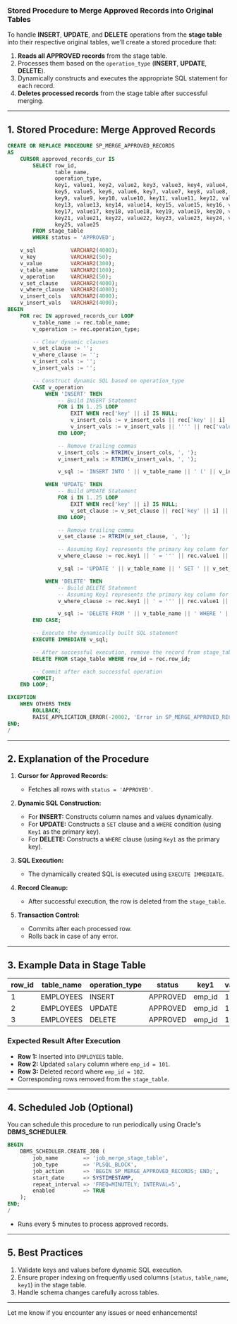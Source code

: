 ### **Stored Procedure to Merge Approved Records into Original Tables**

To handle **INSERT**, **UPDATE**, and **DELETE** operations from the **stage table** into their respective original tables, we’ll create a stored procedure that:

1. **Reads all APPROVED records** from the stage table.  
2. Processes them based on the `operation_type` (**INSERT**, **UPDATE**, **DELETE**).  
3. Dynamically constructs and executes the appropriate SQL statement for each record.  
4. **Deletes processed records** from the stage table after successful merging.

---

## **1. Stored Procedure: Merge Approved Records**

```sql
CREATE OR REPLACE PROCEDURE SP_MERGE_APPROVED_RECORDS
AS
    CURSOR approved_records_cur IS
        SELECT row_id,
               table_name,
               operation_type,
               key1, value1, key2, value2, key3, value3, key4, value4,
               key5, value5, key6, value6, key7, value7, key8, value8,
               key9, value9, key10, value10, key11, value11, key12, value12,
               key13, value13, key14, value14, key15, value15, key16, value16,
               key17, value17, key18, value18, key19, value19, key20, value20,
               key21, value21, key22, value22, key23, value23, key24, value24,
               key25, value25
        FROM stage_table
        WHERE status = 'APPROVED';

    v_sql           VARCHAR2(4000);
    v_key           VARCHAR2(50);
    v_value         VARCHAR2(300);
    v_table_name    VARCHAR2(100);
    v_operation     VARCHAR2(50);
    v_set_clause    VARCHAR2(4000);
    v_where_clause  VARCHAR2(4000);
    v_insert_cols   VARCHAR2(4000);
    v_insert_vals   VARCHAR2(4000);
BEGIN
    FOR rec IN approved_records_cur LOOP
        v_table_name := rec.table_name;
        v_operation := rec.operation_type;

        -- Clear dynamic clauses
        v_set_clause := '';
        v_where_clause := '';
        v_insert_cols := '';
        v_insert_vals := '';

        -- Construct dynamic SQL based on operation_type
        CASE v_operation
            WHEN 'INSERT' THEN
                -- Build INSERT Statement
                FOR i IN 1..25 LOOP
                    EXIT WHEN rec['key' || i] IS NULL;
                    v_insert_cols := v_insert_cols || rec['key' || i] || ', ';
                    v_insert_vals := v_insert_vals || '''' || rec['value' || i] || ''', ';
                END LOOP;

                -- Remove trailing commas
                v_insert_cols := RTRIM(v_insert_cols, ', ');
                v_insert_vals := RTRIM(v_insert_vals, ', ');

                v_sql := 'INSERT INTO ' || v_table_name || ' (' || v_insert_cols || ') VALUES (' || v_insert_vals || ')';

            WHEN 'UPDATE' THEN
                -- Build UPDATE Statement
                FOR i IN 1..25 LOOP
                    EXIT WHEN rec['key' || i] IS NULL;
                    v_set_clause := v_set_clause || rec['key' || i] || ' = ''' || rec['value' || i] || ''', ';
                END LOOP;

                -- Remove trailing comma
                v_set_clause := RTRIM(v_set_clause, ', ');

                -- Assuming Key1 represents the primary key column for WHERE clause
                v_where_clause := rec.key1 || ' = ''' || rec.value1 || '''';

                v_sql := 'UPDATE ' || v_table_name || ' SET ' || v_set_clause || ' WHERE ' || v_where_clause;

            WHEN 'DELETE' THEN
                -- Build DELETE Statement
                -- Assuming Key1 represents the primary key column for WHERE clause
                v_where_clause := rec.key1 || ' = ''' || rec.value1 || '''';

                v_sql := 'DELETE FROM ' || v_table_name || ' WHERE ' || v_where_clause;
        END CASE;

        -- Execute the dynamically built SQL statement
        EXECUTE IMMEDIATE v_sql;

        -- After successful execution, remove the record from stage_table
        DELETE FROM stage_table WHERE row_id = rec.row_id;

        -- Commit after each successful operation
        COMMIT;
    END LOOP;

EXCEPTION
    WHEN OTHERS THEN
        ROLLBACK;
        RAISE_APPLICATION_ERROR(-20002, 'Error in SP_MERGE_APPROVED_RECORDS: ' || SQLERRM);
END;
/
```

---

## **2. Explanation of the Procedure**

1. **Cursor for Approved Records:**  
   - Fetches all rows with `status = 'APPROVED'`.

2. **Dynamic SQL Construction:**  
   - For **INSERT:** Constructs column names and values dynamically.  
   - For **UPDATE:** Constructs a `SET` clause and a `WHERE` condition (using `Key1` as the primary key).  
   - For **DELETE:** Constructs a `WHERE` clause (using `Key1` as the primary key).

3. **SQL Execution:**  
   - The dynamically created SQL is executed using `EXECUTE IMMEDIATE`.

4. **Record Cleanup:**  
   - After successful execution, the row is deleted from the `stage_table`.

5. **Transaction Control:**  
   - Commits after each processed row.  
   - Rolls back in case of any error.

---

## **3. Example Data in Stage Table**

| row_id | table_name | operation_type | status   | key1       | value1 | key2       | value2 |
|--------|------------|---------------|---------|-----------|--------|-----------|--------|
| 1      | EMPLOYEES  | INSERT        | APPROVED | emp_id     | 101    | name       | John   |
| 2      | EMPLOYEES  | UPDATE        | APPROVED | emp_id     | 101    | salary     | 5000   |
| 3      | EMPLOYEES  | DELETE        | APPROVED | emp_id     | 102    |           |        |

### **Expected Result After Execution**
- **Row 1:** Inserted into `EMPLOYEES` table.
- **Row 2:** Updated `salary` column where `emp_id = 101`.
- **Row 3:** Deleted record where `emp_id = 102`.
- Corresponding rows removed from the `stage_table`.

---

## **4. Scheduled Job (Optional)**

You can schedule this procedure to run periodically using Oracle's **DBMS_SCHEDULER**.

```sql
BEGIN
    DBMS_SCHEDULER.CREATE_JOB (
        job_name        => 'job_merge_stage_table',
        job_type        => 'PLSQL_BLOCK',
        job_action      => 'BEGIN SP_MERGE_APPROVED_RECORDS; END;',
        start_date      => SYSTIMESTAMP,
        repeat_interval => 'FREQ=MINUTELY; INTERVAL=5',
        enabled         => TRUE
    );
END;
/
```

- Runs every 5 minutes to process approved records.

---

## **5. Best Practices**
1. Validate keys and values before dynamic SQL execution.
2. Ensure proper indexing on frequently used columns (`status`, `table_name`, `key1`) in the stage table.
3. Handle schema changes carefully across tables.

---

Let me know if you encounter any issues or need enhancements!

